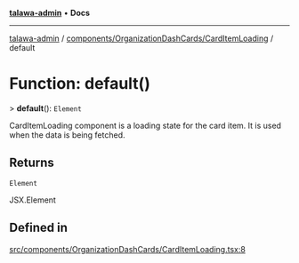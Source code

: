 [**talawa-admin**](../../../../README.md) • **Docs**

***

[talawa-admin](../../../../modules.md) / [components/OrganizationDashCards/CardItemLoading](../README.md) / default

# Function: default()

\> **default**(): `Element`

CardItemLoading component is a loading state for the card item. It is used when the data is being fetched.

## Returns

`Element`

JSX.Element

## Defined in

[src/components/OrganizationDashCards/CardItemLoading.tsx:8](https://github.com/PalisadoesFoundation/talawa-admin/blob/4bef0939e3fab4672bfd3599312195b8557e01a3/src/components/OrganizationDashCards/CardItemLoading.tsx#L8)
